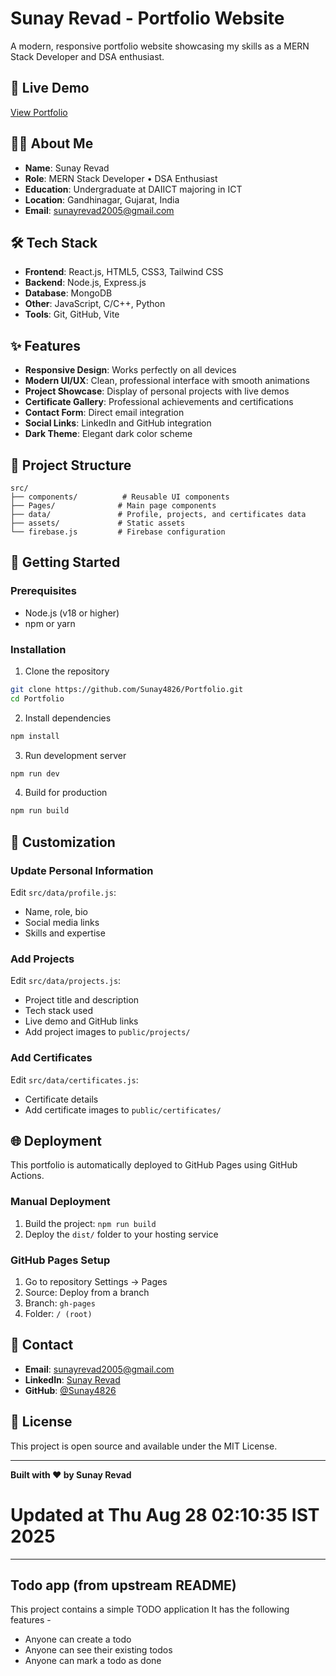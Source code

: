 # Sunay Revad - Portfolio Website

A modern, responsive portfolio website showcasing my skills as a MERN Stack Developer and DSA enthusiast.

## 🚀 Live Demo

[View Portfolio](https://sunay4826.github.io/Portfolio/)

## 👨‍💻 About Me

- **Name**: Sunay Revad
- **Role**: MERN Stack Developer • DSA Enthusiast
- **Education**: Undergraduate at DAIICT majoring in ICT
- **Location**: Gandhinagar, Gujarat, India
- **Email**: sunayrevad2005@gmail.com

## 🛠️ Tech Stack

- **Frontend**: React.js, HTML5, CSS3, Tailwind CSS
- **Backend**: Node.js, Express.js
- **Database**: MongoDB
- **Other**: JavaScript, C/C++, Python
- **Tools**: Git, GitHub, Vite

## ✨ Features

- **Responsive Design**: Works perfectly on all devices
- **Modern UI/UX**: Clean, professional interface with smooth animations
- **Project Showcase**: Display of personal projects with live demos
- **Certificate Gallery**: Professional achievements and certifications
- **Contact Form**: Direct email integration
- **Social Links**: LinkedIn and GitHub integration
- **Dark Theme**: Elegant dark color scheme

## 📁 Project Structure

```
src/
├── components/          # Reusable UI components
├── Pages/              # Main page components
├── data/               # Profile, projects, and certificates data
├── assets/             # Static assets
└── firebase.js         # Firebase configuration
```

## 🚀 Getting Started

### Prerequisites
- Node.js (v18 or higher)
- npm or yarn

### Installation
1. Clone the repository
```bash
git clone https://github.com/Sunay4826/Portfolio.git
cd Portfolio
```

2. Install dependencies
```bash
npm install
```

3. Run development server
```bash
npm run dev
```

4. Build for production
```bash
npm run build
```

## 📝 Customization

### Update Personal Information
Edit `src/data/profile.js`:
- Name, role, bio
- Social media links
- Skills and expertise

### Add Projects
Edit `src/data/projects.js`:
- Project title and description
- Tech stack used
- Live demo and GitHub links
- Add project images to `public/projects/`

### Add Certificates
Edit `src/data/certificates.js`:
- Certificate details
- Add certificate images to `public/certificates/`

## 🌐 Deployment

This portfolio is automatically deployed to GitHub Pages using GitHub Actions.

### Manual Deployment
1. Build the project: `npm run build`
2. Deploy the `dist/` folder to your hosting service

### GitHub Pages Setup
1. Go to repository Settings → Pages
2. Source: Deploy from a branch
3. Branch: `gh-pages`
4. Folder: `/ (root)`

## 📱 Contact

- **Email**: sunayrevad2005@gmail.com
- **LinkedIn**: [Sunay Revad](https://www.linkedin.com/in/sunay-revad-564a22343/)
- **GitHub**: [@Sunay4826](https://github.com/Sunay4826)

## 📄 License

This project is open source and available under the MIT License.

---

**Built with ❤️ by Sunay Revad**

# Updated at Thu Aug 28 02:10:35 IST 2025

---

## Todo app (from upstream README)

This project contains a simple TODO application
It has the following features - 

- Anyone can create a todo
- Anyone can see their existing todos
- Anyone can mark a todo as done
